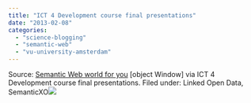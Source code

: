 ```yaml
---
title: "ICT 4 Development course final presentations"
date: "2013-02-08"
categories: 
  - "science-blogging"
  - "semantic-web"
  - "vu-university-amsterdam"
---
```


Source: [Semantic Web world for you](http://semweb4u.wordpress.com/feed/) \[object Window\] via ICT 4 Development course final presentations. Filed under: Linked Open Data, SemanticXO![](http://stats.wordpress.com/b.gif?host=semweb4u.wordpress.com&blog=18410093&post=563&subd=semweb4u&ref=&feed=1)
